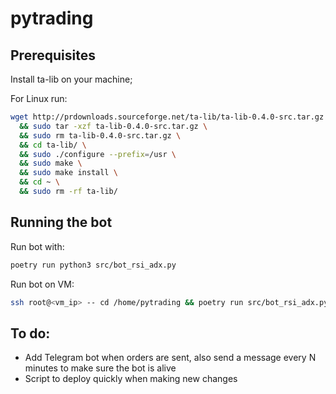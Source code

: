 # pytrading

## Prerequisites

Install ta-lib on your machine;

For Linux run:

```sh
wget http://prdownloads.sourceforge.net/ta-lib/ta-lib-0.4.0-src.tar.gz \
  && sudo tar -xzf ta-lib-0.4.0-src.tar.gz \
  && sudo rm ta-lib-0.4.0-src.tar.gz \
  && cd ta-lib/ \
  && sudo ./configure --prefix=/usr \
  && sudo make \
  && sudo make install \
  && cd ~ \
  && sudo rm -rf ta-lib/
```

## Running the bot

Run bot with:

```sh
poetry run python3 src/bot_rsi_adx.py
```

Run bot on VM:

```sh
ssh root@<vm_ip> -- cd /home/pytrading && poetry run src/bot_rsi_adx.py
```

## To do:

- Add Telegram bot when orders are sent, also send a message every N minutes to make sure the bot is alive
- Script to deploy quickly when making new changes
